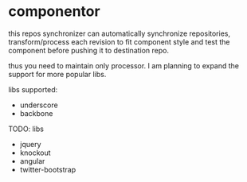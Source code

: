componentor
===========

this repos synchronizer can automatically synchronize repositories, transform/process each revision to fit component style and test the component before pushing it to destination repo.

thus you need to maintain only processor. 
I am planning to expand the support for more popular libs.

libs supported:
* underscore
* backbone

TODO: libs
* jquery
* knockout
* angular
* twitter-bootstrap
